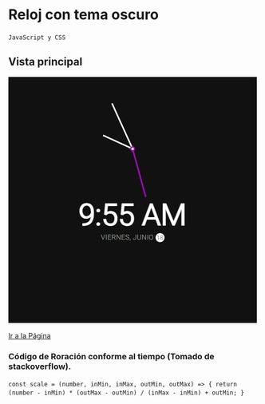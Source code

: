 # Reloj con tema oscuro

`JavaScript y CSS`

## Vista principal 

![image](vsta.jpg)

[Ir a la Página](https://angry-dubinsky-e15ef4.netlify.app/)

### Código de Roración conforme al tiempo (Tomado de stackoverflow).
`const scale = (number, inMin, inMax, outMin, outMax) => {
	return (number - inMin) * (outMax - outMin) / (inMax - inMin) + outMin;
}
`